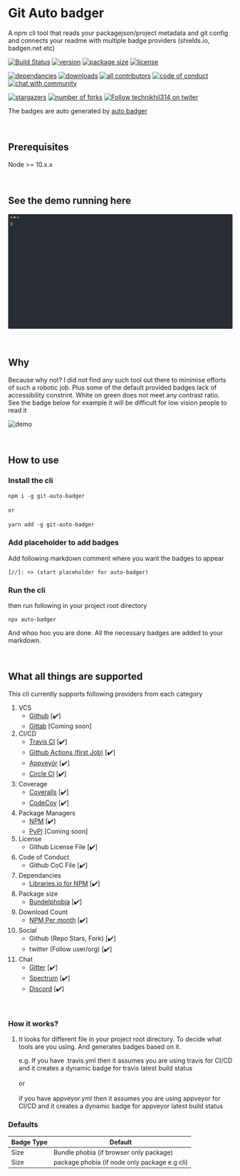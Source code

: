 # Git Auto badger

A npm cli tool that reads your packagejson/project metadata and git config and connects your readme with multiple badge providers (shields.io, badgen.net etc)

[//]: <> (start placeholder for auto-badger)


[![Build Status](https://img.shields.io/travis/technikhil314/auto-badger.svg?style=flat-square&color=%23007a1f)](https://travis-ci.org/technikhil314/auto-badger)
[![version](https://img.shields.io/npm/v/git-auto-badger.svg?style=flat-square)](https://npmjs.org/git-auto-badger)
[![package size](https://packagephobia.com/badge?p=git-auto-badger)](https://packagephobia.com/result?p=git-auto-badger)
[![license](https://img.shields.io/npm/l/git-auto-badger?color=%23007a1f)](https://github.com/technikhil314/auto-badger/blob/master/LICENSE)

[![dependancies](https://img.shields.io/librariesio/release/npm/git-auto-badger?color=%23007a1f)](https://libraries.io/npm/git-auto-badger)
[![downloads](https://img.shields.io/npm/dm/git-auto-badger)](https://npmcharts.com/compare/git-auto-badger)
[![all contributors](https://img.shields.io/github/all-contributors/technikhil314/auto-badger)](https://github.com/technikhil314/auto-badger/graphs/contributors)
[![code of conduct](https://img.shields.io/badge/code%20of-conduct-ff69b4.svg?style=flat-square)](https://github.com/technikhil314/auto-badger/blob/master/CODE_OF_CONDUCT.md)
[![chat with community](https://img.shields.io/gitter/room/technikhil314/auto-badger?color=%23007a1f)](https://gitter.im/auto-badger)

[![stargazers](https://img.shields.io/github/stars/technikhil314/auto-badger?style=social)](https://github.com/technikhil314/auto-badger/stargazers)
[![number of forks](https://img.shields.io/github/forks/technikhil314/auto-badger?style=social)](https://github.com/technikhil314/auto-badger/fork)
[![Follow technikhil314 on twiter](https://img.shields.io/twitter/follow/technikhil314?label=Follow)](https://www.twitter.com/technikhil314)

The badges are auto generated by [auto badger](https://github.com/technikhil314/auto-badger)

[//]: <> (end placeholder for auto-badger)





<br/>

## Prerequisites

Node >= 10.x.x

<br/>

## See the demo running here

[![demo](https://raw.githubusercontent.com/technikhil314/my-static-assets/master/terminal-casts/auto-badger.svg)](https://raw.githubusercontent.com/technikhil314/my-static-assets/master/terminal-casts/auto-badger.svg)

<br/>

## Why

Because why not? I did not find any such tool out there to minimise efforts of such a robotic job. Plus some of the default provided badges lack of accessibility constrint. White on green does not meet any contrast ratio. See the badge below for example it will be difficult for low vision people to read it

![demo](https://img.shields.io/librariesio/release/npm/git-auto-badger?style=flat-square)

<br/>

## How to use

### Install the cli

```
npm i -g git-auto-badger

or 

yarn add -g git-auto-badger
```
### Add placeholder to add badges

Add following markdown comment where you want the badges to appear

```
[//]: <> (start placeholder for auto-badger)
```
### Run the cli

then run following in your project root directory

```
npx auto-badger
```

And whoo hoo you are done. All the necessary badges are added to your markdown.

<br/>

## What all things are supported

This cli currently supports following providers from each category

1. VCS
   - [Github](https://www.github.com/) [:heavy_check_mark:]
   - [Gitlab](https://www.gitlab.com/) [Coming soon]
1. CI/CD
   - [Travis CI](https://travis-ci.org/) [:heavy_check_mark:]
   - [Github Actions (first Job)](https://github.com/features/actions) [:heavy_check_mark:]
   - [Appveyor](https://www.appveyor.com/) [:heavy_check_mark:]
   - [Circle CI](https://circleci.com/) [:heavy_check_mark:]
1. Coverage
   - [Coveralls](https://coveralls.io/) [:heavy_check_mark:]
   - [CodeCov](https://codecov.io/) [:heavy_check_mark:]
1. Package Managers
   - [NPM](https://www.npmjs.com/) [:heavy_check_mark:]
   - [PyPI](https://pypi.org/) [Coming soon]
1. License
   - Github License File [:heavy_check_mark:]
1. Code of Conduct
   - Github CoC File [:heavy_check_mark:]
1. Dependancies
   - [Libraries.io for NPM](https://libraries.io/) [:heavy_check_mark:]
1. Package size
   - [Bundelphobia](https://bundlephobia.com/) [:heavy_check_mark:]
1. Download Count
   - [NPM Per month](https://npmcharts.com/) [:heavy_check_mark:]
1. Social
   - Github (Repo Stars, Fork) [:heavy_check_mark:]
   - twitter (Follow user/org) [:heavy_check_mark:]
1. Chat
   - [Gitter](https://gitter.im/) [:heavy_check_mark:]
   - [Spectrum](https://spectrum.chat/) [:heavy_check_mark:]
   - [Discord](https://discord.com/) [:heavy_check_mark:]

<br/>

### How it works?

1. It looks for different file in your project root directory. To decide what tools are you using. And generates badges based on it.

   e.g. If you have .travis.yml then it assumes you are using travis for CI/CD and it creates a dynamic badge for travis latest build status
   <br/>
   <br/>
   or
   <br/>
   <br/>
   if you have appveyor.yml then it assumes you are using appveyor for CI/CD and it creates a dynamic badge for appveyor latest build status

### Defaults

Badge Type | Default
-----------|---------------
Size       | Bundle phobia (if browser only package)
Size       | package phobia (if node only package e.g cli)
